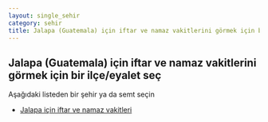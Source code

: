 ```yaml
---
layout: single_sehir
category: sehir
title: Jalapa (Guatemala) için iftar ve namaz vakitlerini görmek için bir ilçe/eyalet seç
---
```



## Jalapa (Guatemala) için iftar ve namaz vakitlerini görmek için bir ilçe/eyalet seç

Aşağıdaki listeden bir şehir ya da semt seçin


* [Jalapa için iftar ve namaz vakitleri](/iftar.html?sehir=Jalapa&ulke=Guatemala&state=Jalapa)
